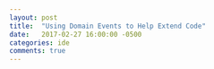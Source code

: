 ```yaml
---
layout: post
title:  "Using Domain Events to Help Extend Code"
date:   2017-02-27 16:00:00 -0500
categories: ide
comments: true
---
```

